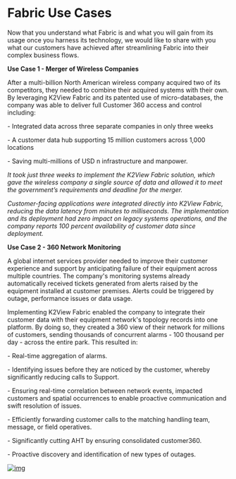 # Fabric Use Cases



Now that you understand what Fabric is and what you will gain from its usage once you harness its technology, we would like to share with you what our customers have achieved after streamlining Fabric into their complex business flows.



**Use Case 1 - Merger of Wireless Companies** 

After a multi-billion North American wireless company acquired two of its competitors, they needed to combine their acquired systems with their own. By leveraging K2View Fabric and its patented use of micro-databases, the company was able to deliver full Customer 360 access and control including:

\- Integrated data across three separate companies in only three weeks

\- A customer data hub supporting 15 million customers across 1,000 locations

\- Saving multi-millions of USD n infrastructure and manpower. 

*It took just three weeks to implement the K2View Fabric solution, which gave the wireless company a single source of data and allowed it to meet the government’s requirements and deadline for the merger.* 

*Customer-facing applications were integrated directly into K2View Fabric, reducing the data latency from minutes to milliseconds. The implementation and its deployment had zero impact on legacy systems operations, and the company reports 100 percent availability of customer data since deployment.*

 

 

**Use Case 2 - 360 Network Monitoring**

A global internet services provider needed to improve their customer experience and support by anticipating failure of their equipment across multiple countries. The company's monitoring systems already automatically received tickets generated from alerts raised by the equipment installed at customer premises. Alerts could be triggered by outage, performance issues or data usage. 

Implementing K2View Fabric enabled the company to integrate their customer data with their equipment network's topology records into one platform. By doing so, they created a 360 view of their network for millions of customers, sending thousands of concurrent alarms - 100 thousand per day - across the entire park. This resulted in:

\- Real-time aggregation of alarms.

\- Identifying issues before they are noticed by the customer, whereby significantly reducing calls to Support.  

\- Ensuring real-time correlation between network events, impacted customers and spatial occurrences to enable proactive communication and swift resolution of issues.

\- Efficiently forwarding customer calls to the matching handling team, message, or field operatives.

\- Significantly cutting AHT by ensuring consolidated customer360.

\- Proactive discovery and identification of new types of outages.



 

[![img](https://github.com/k2view-academy/K2View-Academy/raw/master/articles/images/Previous.png)](/academy/Training_Level_1/01_Fabric_Introduction/1_4_Fabric_Overview.md)



